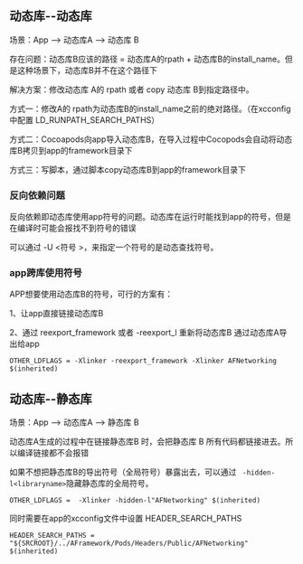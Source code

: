 ## 动态库--动态库

场景：App --> 动态库A --> 动态库 B

存在问题：动态库B应该的路径 = 动态库A的rpath + 动态库B的install_name。但是这种场景下，动态库B并不在这个路径下

解决方案：修改动态库 A的 rpath 或者 copy 动态库 B到指定路径中。

方式一：修改A的 rpath为动态库B的install_name之前的绝对路径。（在xcconfig中配置 LD_RUNPATH_SEARCH_PATHS）

方式二：Cocoapods向app导入动态库B，在导入过程中Cocopods会自动将动态库B拷贝到app的framework目录下

方式三：写脚本，通过脚本copy动态库B到app的framework目录下

### 反向依赖问题

反向依赖即动态库使用app符号的问题。动态库在运行时能找到app的符号，但是在编译时可能会报找不到符号的错误

可以通过 -U <符号 >，来指定⼀个符号的是动态查找符号。

### app跨库使用符号

APP想要使用动态库B的符号，可行的方案有：

1、让app直接链接动态库B

2、通过 reexport_framework 或者 -reexport_l 重新将动态库B 通过动态库A导出给app

```
OTHER_LDFLAGS = -Xlinker -reexport_framework -Xlinker AFNetworking $(inherited) 
```

## 动态库--静态库

场景：App --> 动态库A --> 静态库 B

动态库A⽣成的过程中在链接静态库B 时，会把静态库 B 所有代码都链接进去。所以编译链接都不会报错

如果不想把静态库B的导出符号（全局符号）暴露出去，可以通过 ` -hidden-l<libraryname>`隐藏静态库的全局符号。

```
OTHER_LDFLAGS =  -Xlinker -hidden-l"AFNetworking" $(inherited)
```

同时需要在app的xcconfig文件中设置 HEADER_SEARCH_PATHS

```
HEADER_SEARCH_PATHS = "${SRCROOT}/../AFramework/Pods/Headers/Public/AFNetworking" $(inherited)
```



